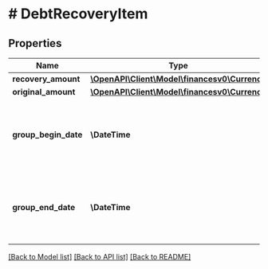 # # DebtRecoveryItem

## Properties

Name | Type | Description | Notes
------------ | ------------- | ------------- | -------------
**recovery_amount** | [**\OpenAPI\Client\Model\financesv0\Currency**](Currency.md) |  | [optional]
**original_amount** | [**\OpenAPI\Client\Model\financesv0\Currency**](Currency.md) |  | [optional]
**group_begin_date** | **\DateTime** | Fields with a schema type of date are in ISO 8601 date time format (for example GroupBeginDate). | [optional]
**group_end_date** | **\DateTime** | Fields with a schema type of date are in ISO 8601 date time format (for example GroupBeginDate). | [optional]

[[Back to Model list]](../../README.md#models) [[Back to API list]](../../README.md#endpoints) [[Back to README]](../../README.md)
